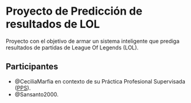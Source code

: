 # Proyecto de Predicción de resultados de LOL
Proyecto con el objetivo de armar un sistema inteligente que prediga resultados de partidas de League Of Legends (LOL).


## Participantes
- @CeciliaMarfia en contexto de su Práctica Profesional Supervisada ([PPS](https://github.com/CeciliaMarfia/DiplomaturaEsports)).
- @Sansanto2000.
